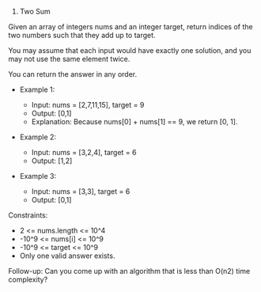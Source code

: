 1. Two Sum

Given an array of integers nums and an integer target, return indices of the two numbers such that they add up to target.

You may assume that each input would have exactly one solution, and you may not use the same element twice.

You can return the answer in any order.

 

- Example 1:

  - Input: nums = [2,7,11,15], target = 9
  - Output: [0,1]
  - Explanation: Because nums[0] + nums[1] == 9, we return [0, 1].

- Example 2:

  - Input: nums = [3,2,4], target = 6
  - Output: [1,2]

- Example 3:

  - Input: nums = [3,3], target = 6
  - Output: [0,1]
 

Constraints:

 - 2 <= nums.length <= 10^4
 - -10^9 <= nums[i] <= 10^9
 - -10^9 <= target <= 10^9
 - Only one valid answer exists.
 

Follow-up: Can you come up with an algorithm that is less than O(n2) time complexity?
